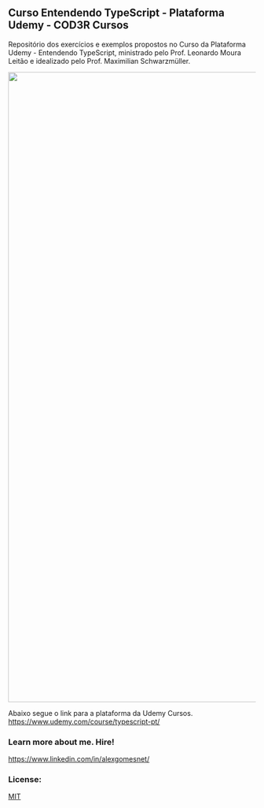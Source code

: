 ## Curso Entendendo TypeScript - Plataforma Udemy - COD3R Cursos

Repositório dos exercícios e exemplos propostos no Curso da Plataforma Udemy - Entendendo TypeScript, ministrado pelo Prof. Leonardo Moura Leitão e idealizado pelo Prof. Maximilian Schwarzmüller.

<p align="center">
  <img src="asstes/img/capa_entendendo_typescript.png" alt="Entendendo TypeScript" width="1280">
</p>

Abaixo segue o link para a plataforma da Udemy Cursos.
https://www.udemy.com/course/typescript-pt/

<!-- ### Application developed with Node.js, Typescript and Express:

### To install the application:

This is a [Node.js](https://nodejs.org/en/) project challenge with uses Typescript and Express.js. For install this project after clone, use next steps:

```bash
$ yarn
```
### To run the application:

After complete instalation, run the aplication with command:

```bash
$ yarn dev:server
```
View this aplication at: http://localhost:3333 -->

<!-- ### A partial view of the application code in Visual Studio Code::

<p align="center">
  <img src="img/visual_code_challenge_02_nodejs.png" alt="Code Challenge 02 - GoStack RocketSeat" width="1280">
</p> -->

<!-- ### A partial view of the application's routes in the Insomnia environment::

<p align="center">
  <img src="src/assets/img/insomnia_challenge_02_nodejs.png" alt="Insomnia Challenge 02 - GoStack RocketSeat" width="1280">
</p> -->

### Learn more about me. Hire!

  https://www.linkedin.com/in/alexgomesnet/

### License:

  [MIT](LICENSE)

